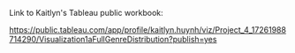 Link to Kaitlyn's Tableau public workbook:

https://public.tableau.com/app/profile/kaitlyn.huynh/viz/Project_4_17261988714290/Visualization1aFullGenreDistribution?publish=yes